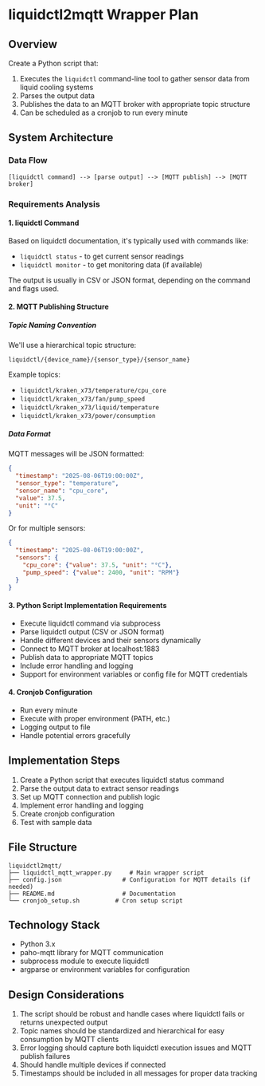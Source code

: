 # liquidctl2mqtt Wrapper Plan

## Overview
Create a Python script that:
1. Executes the `liquidctl` command-line tool to gather sensor data from liquid cooling systems
2. Parses the output data
3. Publishes the data to an MQTT broker with appropriate topic structure
4. Can be scheduled as a cronjob to run every minute

## System Architecture

### Data Flow
```
[liquidctl command] --> [parse output] --> [MQTT publish] --> [MQTT broker]
```

### Requirements Analysis

#### 1. liquidctl Command
Based on liquidctl documentation, it's typically used with commands like:
- `liquidctl status` - to get current sensor readings
- `liquidctl monitor` - to get monitoring data (if available)

The output is usually in CSV or JSON format, depending on the command and flags used.

#### 2. MQTT Publishing Structure

##### Topic Naming Convention
We'll use a hierarchical topic structure:
```
liquidctl/{device_name}/{sensor_type}/{sensor_name}
```

Example topics:
- `liquidctl/kraken_x73/temperature/cpu_core`
- `liquidctl/kraken_x73/fan/pump_speed`
- `liquidctl/kraken_x73/liquid/temperature`
- `liquidctl/kraken_x73/power/consumption`

##### Data Format
MQTT messages will be JSON formatted:
```json
{
  "timestamp": "2025-08-06T19:00:00Z",
  "sensor_type": "temperature",
  "sensor_name": "cpu_core",
  "value": 37.5,
  "unit": "°C"
}
```

Or for multiple sensors:
```json
{
  "timestamp": "2025-08-06T19:00:00Z",
  "sensors": {
    "cpu_core": {"value": 37.5, "unit": "°C"},
    "pump_speed": {"value": 2400, "unit": "RPM"}
  }
}
```

#### 3. Python Script Implementation Requirements

- Execute liquidctl command via subprocess
- Parse liquidctl output (CSV or JSON format)
- Handle different devices and their sensors dynamically
- Connect to MQTT broker at localhost:1883 
- Publish data to appropriate MQTT topics
- Include error handling and logging
- Support for environment variables or config file for MQTT credentials

#### 4. Cronjob Configuration

- Run every minute
- Execute with proper environment (PATH, etc.)
- Logging output to file
- Handle potential errors gracefully

## Implementation Steps

1. Create a Python script that executes liquidctl status command
2. Parse the output data to extract sensor readings
3. Set up MQTT connection and publish logic
4. Implement error handling and logging
5. Create cronjob configuration
6. Test with sample data

## File Structure
```
liquidctl2mqtt/
├── liquidctl_mqtt_wrapper.py     # Main wrapper script
├── config.json                 # Configuration for MQTT details (if needed)
├── README.md                   # Documentation
└── cronjob_setup.sh          # Cron setup script
```

## Technology Stack
- Python 3.x
- paho-mqtt library for MQTT communication
- subprocess module to execute liquidctl
- argparse or environment variables for configuration

## Design Considerations
1. The script should be robust and handle cases where liquidctl fails or returns unexpected output
2. Topic names should be standardized and hierarchical for easy consumption by MQTT clients
3. Error logging should capture both liquidctl execution issues and MQTT publish failures
4. Should handle multiple devices if connected
5. Timestamps should be included in all messages for proper data tracking